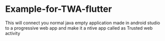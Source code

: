 # Example-for-TWA-flutter

This will connect you normal java empty application made in android studio to a progressive web app 
and make it a ntive app called as Trusted web activity 
